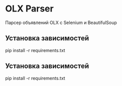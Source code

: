 ﻿# OLX Parser
Парсер объявлений OLX с Selenium и BeautifulSoup
## Установка зависимостей
pip install -r requirements.txt
## Установка зависимостей
pip install -r requirements.txt
